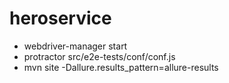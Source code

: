 # heroservice

- webdriver-manager start 
- protractor  src/e2e-tests/conf/conf.js 
- mvn site -Dallure.results_pattern=allure-results
